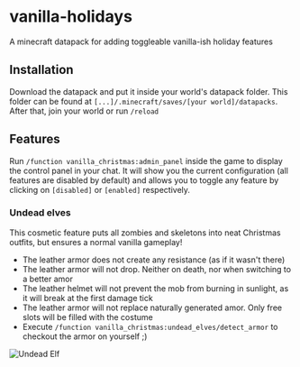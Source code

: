 # vanilla-holidays
A minecraft datapack for adding toggleable vanilla-ish holiday features

## Installation
Download the datapack and put it inside your world's datapack folder. This folder can be found at `[...]/.minecraft/saves/[your world]/datapacks`.
After that, join your world or run `/reload`

## Features
Run `/function vanilla_christmas:admin_panel` inside the game to display the control panel in your chat. 
It will show you the current configuration (all features are disabled by default) and allows you to toggle any feature
by clicking on `[disabled]` or `[enabled]` respectively.

### Undead elves
This cosmetic feature puts all zombies and skeletons into neat Christmas outfits, but ensures a normal vanilla gameplay!
- The leather armor does not create any resistance (as if it wasn't there)
- The leather armor will not drop. Neither on death, nor when switching to a better amor
- The leather helmet will not prevent the mob from burning in sunlight, as it will break at the first damage tick
- The leather armor will not replace naturally generated amor. Only free slots will be filled with the costume
- Execute `/function vanilla_christmas:undead_elves/detect_armor` to checkout the armor on yourself ;)
 
![Undead Elf](https://github.com/Brofian/vanilla-holidays/assets/47611528/18c7dcee-fff0-4839-a144-6a95c9c8a47c)
